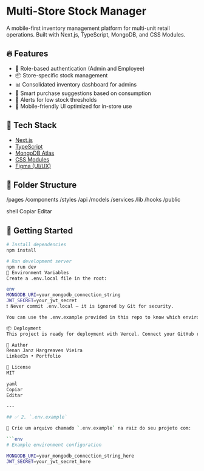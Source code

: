 # Multi-Store Stock Manager

A mobile-first inventory management platform for multi-unit retail operations. Built with Next.js, TypeScript, MongoDB, and CSS Modules.

## 🔥 Features

- 🔐 Role-based authentication (Admin and Employee)
- 📦 Store-specific stock management
- 📊 Consolidated inventory dashboard for admins
- 🛒 Smart purchase suggestions based on consumption
- 🚨 Alerts for low stock thresholds
- 📱 Mobile-friendly UI optimized for in-store use

## 🧰 Tech Stack

- [Next.js](https://nextjs.org/)
- [TypeScript](https://www.typescriptlang.org/)
- [MongoDB Atlas](https://www.mongodb.com/cloud/atlas)
- [CSS Modules](https://nextjs.org/docs/basic-features/built-in-css-support)
- [Figma (UI/UX)](https://figma.com)

## 📁 Folder Structure

/pages
/components
/styles
/api
/models
/services
/lib
/hooks
/public

shell
Copiar
Editar

## 🚀 Getting Started

```bash
# Install dependencies
npm install

# Run development server
npm run dev
🔐 Environment Variables
Create a .env.local file in the root:

env
MONGODB_URI=your_mongodb_connection_string
JWT_SECRET=your_jwt_secret
❗ Never commit .env.local – it is ignored by Git for security.

You can use the .env.example provided in this repo to know which environment variables are required.

📦 Deployment
This project is ready for deployment with Vercel. Connect your GitHub repo and add environment variables directly in the dashboard.

👤 Author
Renan Janz Hargreaves Vieira
LinkedIn • Portfolio

📜 License
MIT

yaml
Copiar
Editar

---

## ✅ 2. `.env.example`

📌 Crie um arquivo chamado `.env.example` na raiz do seu projeto com:

```env
# Example environment configuration

MONGODB_URI=your_mongodb_connection_string_here
JWT_SECRET=your_jwt_secret_here